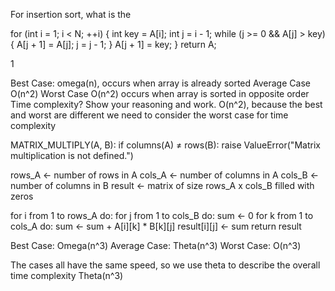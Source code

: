 For insertion sort, what is the 

for (int i = 1; i < N; ++i) {
    int key = A[i];
    int j = i - 1;
    while (j >= 0 && A[j] > key) {
        A[j + 1] = A[j];
        j = j - 1;
    }
    A[j + 1] = key;
}
    return A;

1


Best Case: omega(n), occurs when array is already sorted
Average Case O(n^2) 
Worst Case O(n^2) occurs when array is sorted in opposite order
Time complexity? Show your reasoning and work. 
O(n^2), because the best and worst are different we need to consider the worst case for time complexity


MATRIX_MULTIPLY(A, B): 
  if columns(A) ≠ rows(B): 
    raise ValueError("Matrix multiplication is not defined.") 

  rows_A ← number of rows in A 
  cols_A ← number of columns in A 
  cols_B ← number of columns in B 
  result ← matrix of size rows_A x cols_B filled with zeros 

  for i from 1 to rows_A do: 
    for j from 1 to cols_B do: 
    sum ← 0 
      for k from 1 to cols_A do: 
        sum ← sum + A[i][k] * B[k][j] 
      result[i][j] ← sum return result

Best Case: Omega(n^3)
Average Case: Theta(n^3)
Worst Case: O(n^3)

The cases all have the same speed, so we use theta to describe the overall time complexity
Theta(n^3)